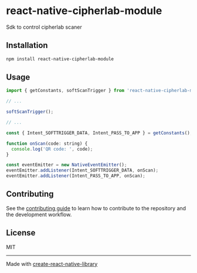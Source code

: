 # react-native-cipherlab-module

Sdk to control cipherlab scaner

## Installation

```sh
npm install react-native-cipherlab-module
```

## Usage

```js
import { getConstants, softScanTrigger } from 'react-native-cipherlab-module';

// ...

softScanTrigger();

// ...

const { Intent_SOFTTRIGGER_DATA, Intent_PASS_TO_APP } = getConstants();

function onScan(code: string) {
  console.log('QR code: ', code);
}

const eventEmitter = new NativeEventEmitter();
eventEmitter.addListener(Intent_SOFTTRIGGER_DATA, onScan);
eventEmitter.addListener(Intent_PASS_TO_APP, onScan);

```

## Contributing

See the [contributing guide](CONTRIBUTING.md) to learn how to contribute to the repository and the development workflow.

## License

MIT

---

Made with [create-react-native-library](https://github.com/callstack/react-native-builder-bob)
